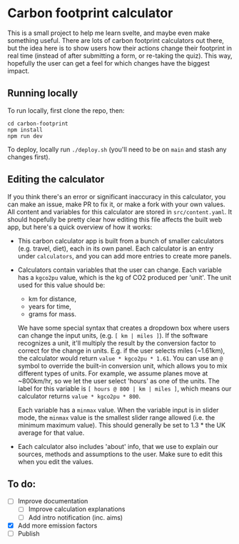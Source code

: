 # Carbon footprint calculator

This is a small project to help me learn svelte, and maybe even make something
useful. There are lots of carbon footprint calculators out there, but the idea
here is to show users how their actions change their footprint in real time
(instead of after submitting a form, or re-taking the quiz). This way, hopefully
the user can get a feel for which changes have the biggest impact.

## Running locally

To run locally, first clone the repo, then:

```
cd carbon-footprint
npm install
npm run dev
```

To deploy, locally run `./deploy.sh` (you'll need to be on `main` and stash any changes first).

## Editing the calculator

If you think there's an error or significant inaccuracy in this calculator, you
can make an issue, make PR to fix it, or make a fork with your own values. All
content and variables for this calculator are stored in `src/content.yaml`. It
should hopefully be pretty clear how editing this file affects the built web
app, but here's a quick overview of how it works:

- This carbon calculator app is built from a bunch of smaller calculators (e.g.
  travel, diet), each in its own panel. Each calculator is an entry under
  `calculators`, and you can add more entries to create more panels.

- Calculators contain variables that the user can change. Each variable has a
  `kgco2pu` value, which is the kg of CO2 produced per 'unit'. The unit used for
  this value should be:
  - km for distance,
  - years for time,
  - grams for mass.

  We have some special syntax that creates a dropdown box where users can change
  the input units, (e.g. `[ km | miles ]`). If the software recognizes a unit,
  it'll multiply the result by the conversion factor to correct for the change
  in units. E.g. if the user selects miles (~1.61km), the calculator would
  return `value * kgco2pu * 1.61`. You can use an `@` symbol to override the
  built-in conversion unit, which allows you to mix different types of units.
  For example, we assume planes move at ~800km/hr, so we let the user select
  'hours' as one of the units. The label for this variable is
  `[ hours @ 800 | km | miles ]`, which means our calculator returns
  `value * kgco2pu * 800`.

  Each variable has a `minmax` value. When the variable input is in slider
  mode, the `minmax` value is the smallest slider range allowed (i.e. the
  minimum maximum value). This should generally be set to 1.3 * the UK average
  for that value.

- Each calculator also includes 'about' info, that we use to explain our
  sources, methods and assumptions to the user. Make sure to edit this when you
  edit the values.

## To do:

- [ ] Improve documentation
  - [ ] Improve calculation explanations
  - [ ] Add intro notification (inc. aims)
- [x] Add more emission factors
- [ ] Publish
